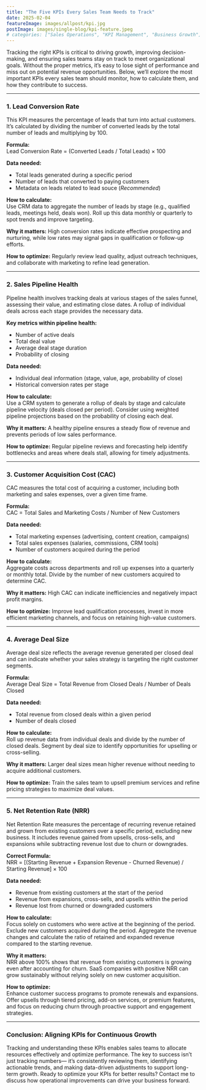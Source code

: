 ```yaml
---
title: "The Five KPIs Every Sales Team Needs to Track"
date: 2025-02-04
featureImage: images/allpost/kpi.jpg
postImage: images/single-blog/kpi-feature.jpeg
# categories: ["Sales Operations", "KPI Management", "Business Growth"]
---
```


Tracking the right KPIs is critical to driving growth, improving decision-making, and ensuring sales teams stay on track to meet organizational goals. Without the proper metrics, it’s easy to lose sight of performance and miss out on potential revenue opportunities. Below, we’ll explore the most important KPIs every sales team should monitor, how to calculate them, and how they contribute to success.

---

### **1. Lead Conversion Rate**  
This KPI measures the percentage of leads that turn into actual customers. It’s calculated by dividing the number of converted leads by the total number of leads and multiplying by 100.

**Formula:**  
Lead Conversion Rate = (Converted Leads / Total Leads) × 100  

**Data needed:**  
- Total leads generated during a specific period  
- Number of leads that converted to paying customers
-  Metadata on leads related to lead souce (*Recommended*)

**How to calculate:**  
Use CRM data to aggregate the number of leads by stage (e.g., qualified leads, meetings held, deals won). Roll up this data monthly or quarterly to spot trends and improve targeting.

**Why it matters:** High conversion rates indicate effective prospecting and nurturing, while low rates may signal gaps in qualification or follow-up efforts.

**How to optimize:** Regularly review lead quality, adjust outreach techniques, and collaborate with marketing to refine lead generation.

---

### **2. Sales Pipeline Health**  
Pipeline health involves tracking deals at various stages of the sales funnel, assessing their value, and estimating close dates. A rollup of individual deals across each stage provides the necessary data.

**Key metrics within pipeline health:**  
- Number of active deals  
- Total deal value  
- Average deal stage duration  
- Probability of closing  

**Data needed:**  
- Individual deal information (stage, value, age, probability of close)  
- Historical conversion rates per stage  

**How to calculate:**  
Use a CRM system to generate a rollup of deals by stage and calculate pipeline velocity (deals closed per period). Consider using weighted pipeline projections based on the probability of closing each deal.

**Why it matters:** A healthy pipeline ensures a steady flow of revenue and prevents periods of low sales performance.

**How to optimize:** Regular pipeline reviews and forecasting help identify bottlenecks and areas where deals stall, allowing for timely adjustments.

---

### **3. Customer Acquisition Cost (CAC)**  
CAC measures the total cost of acquiring a customer, including both marketing and sales expenses, over a given time frame.

**Formula:**  
CAC = Total Sales and Marketing Costs / Number of New Customers  

**Data needed:**  
- Total marketing expenses (advertising, content creation, campaigns)  
- Total sales expenses (salaries, commissions, CRM tools)  
- Number of customers acquired during the period  

**How to calculate:**  
Aggregate costs across departments and roll up expenses into a quarterly or monthly total. Divide by the number of new customers acquired to determine CAC.

**Why it matters:** High CAC can indicate inefficiencies and negatively impact profit margins.

**How to optimize:** Improve lead qualification processes, invest in more efficient marketing channels, and focus on retaining high-value customers.

---

### **4. Average Deal Size**  
Average deal size reflects the average revenue generated per closed deal and can indicate whether your sales strategy is targeting the right customer segments.

**Formula:**  
Average Deal Size = Total Revenue from Closed Deals / Number of Deals Closed  

**Data needed:**  
- Total revenue from closed deals within a given period  
- Number of deals closed  

**How to calculate:**  
Roll up revenue data from individual deals and divide by the number of closed deals. Segment by deal size to identify opportunities for upselling or cross-selling.

**Why it matters:** Larger deal sizes mean higher revenue without needing to acquire additional customers.

**How to optimize:** Train the sales team to upsell premium services and refine pricing strategies to maximize deal values.

---

### **5. Net Retention Rate (NRR)**  
Net Retention Rate measures the percentage of recurring revenue retained and grown from existing customers over a specific period, excluding new business. It includes revenue gained from upsells, cross-sells, and expansions while subtracting revenue lost due to churn or downgrades.

**Correct Formula:**  
NRR = [(Starting Revenue + Expansion Revenue - Churned Revenue) / Starting Revenue] × 100  

**Data needed:**  
- Revenue from existing customers at the start of the period  
- Revenue from expansions, cross-sells, and upsells within the period  
- Revenue lost from churned or downgraded customers  

**How to calculate:**  
Focus solely on customers who were active at the beginning of the period. Exclude new customers acquired during the period. Aggregate the revenue changes and calculate the ratio of retained and expanded revenue compared to the starting revenue.

**Why it matters:**  
NRR above 100% shows that revenue from existing customers is growing even after accounting for churn. SaaS companies with positive NRR can grow sustainably without relying solely on new customer acquisition.

**How to optimize:**  
Enhance customer success programs to promote renewals and expansions. Offer upsells through tiered pricing, add-on services, or premium features, and focus on reducing churn through proactive support and engagement strategies.

---

### **Conclusion: Aligning KPIs for Continuous Growth**  
Tracking and understanding these KPIs enables sales teams to allocate resources effectively and optimize performance. The key to success isn’t just tracking numbers— it’s consistently reviewing them, identifying actionable trends, and making data-driven adjustments to support long-term growth. Ready to optimize your KPIs for better results? Contact me to discuss how operational improvements can drive your business forward.
